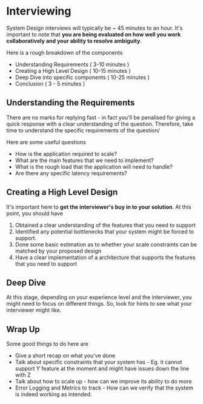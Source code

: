 # Interviewing

System Design interviews will typically be ~ 45 minutes to an hour. It's important to note that **you are being evaluated on how well you work collaboratively and your ability to resolve ambiguity**.

Here is a rough breakdown of the components
- Understanding Requirements ( 3-10 minutes )
- Creating a High Level Design ( 10-15 minutes )
- Deep Dive into specific components ( 10-25 minutes )
- Conclusion ( 3 - 5 minutes )

## Understanding the Requirements

There are no marks for replying fast - in fact you'll be penalised for giving a quick response with a clear understanding of the question. Therefore, take time to understand the specific requirements of the question/

Here are some useful questions
- How is the application required to scale?
- What are the main features that we need to implement?
- What is the rough load that the application will need to handle?
- Are there any specific latency requirements?

## Creating a High Level Design

It's important here to **get the interviewer's buy in to your solution**. At this point, you should have 

1. Obtained a clear understanding of the features that you need to support
2. Identified any potential bottlenecks that your system might be forced to support.
3. Done some basic estimation as to whether your scale constraints can be matched by your proposed design
4. Have a clear implementation of a architecture that supports the features that you need to support

## Deep Dive

At this stage, depending on your experience level and the interviewer, you might need to focus on different things. So, look for hints to see what your interviewer might like.

## Wrap Up

Some good things to do here are

- Give a short recap on what you've done
- Talk about specific constraints that your system has - Eg. it cannot support Y feature at the moment and might have issues down the line with Z
- Talk about how to scale up - how can we improve its ability to do more
- Error Logging and Metrics to track - How can we verify that the system is indeed working as intended.



